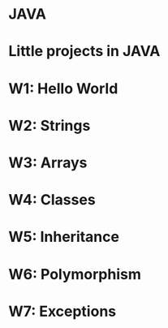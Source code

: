# JAVA
# Little projects in JAVA
# W1: Hello World
# W2: Strings
# W3: Arrays
# W4: Classes
# W5: Inheritance
# W6: Polymorphism
# W7: Exceptions
